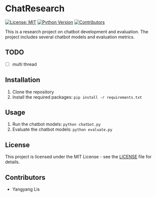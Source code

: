 # ChatResearch

[![License: MIT](https://img.shields.io/badge/License-MIT-yellow.svg)](https://opensource.org/licenses/MIT)
[![Python Version](https://img.shields.io/badge/python-3.7-blue)](https://www.python.org/downloads/release/python-370/)
[![Contributors](https://img.shields.io/badge/contributors-2-green)](https://github.com/ylk4626/ChatResearch/graphs/contributors)

This is a research project on chatbot development and evaluation. The project includes several chatbot models and evaluation metrics.

## TODO

- [ ] multi thread

## Installation

1. Clone the repository
2. Install the required packages: `pip install -r requirements.txt`

## Usage

1. Run the chatbot models: `python chatbot.py`
2. Evaluate the chatbot models: `python evaluate.py`

## License

This project is licensed under the MIT License - see the [LICENSE](LICENSE) file for details.

## Contributors

- Yangyang Lis

